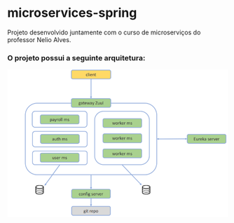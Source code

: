 # microservices-spring
Projeto desenvolvido juntamente com o curso de microserviços do professor Nelio Alves.

### O projeto possui a seguinte arquitetura:

![cat](https://github.com/VanderleiKs/images/blob/main/arquitetura_microservices.PNG)
